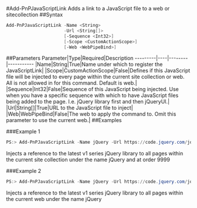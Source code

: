 #Add-PnPJavaScriptLink
Adds a link to a JavaScript file to a web or sitecollection
##Syntax
```powershell
Add-PnPJavaScriptLink -Name <String>
                      -Url <String[]>
                      [-Sequence <Int32>]
                      [-Scope <CustomActionScope>]
                      [-Web <WebPipeBind>]
```


##Parameters
Parameter|Type|Required|Description
---------|----|--------|-----------
|Name|String|True|Name under which to register the JavaScriptLink|
|Scope|CustomActionScope|False|Defines if this JavaScript file will be injected to every page within the current site collection or web. All is not allowed in for this command. Default is web.|
|Sequence|Int32|False|Sequence of this JavaScript being injected. Use when you have a specific sequence with which to have JavaScript files being added to the page. I.e. jQuery library first and then jQueryUI.|
|Url|String[]|True|URL to the JavaScript file to inject|
|Web|WebPipeBind|False|The web to apply the command to. Omit this parameter to use the current web.|
##Examples

###Example 1
```powershell
PS:> Add-PnPJavaScriptLink -Name jQuery -Url https://code.jquery.com/jquery.min.js -Sequence 9999 -Scope Site
```
Injects a reference to the latest v1 series jQuery library to all pages within the current site collection under the name jQuery and at order 9999

###Example 2
```powershell
PS:> Add-PnPJavaScriptLink -Name jQuery -Url https://code.jquery.com/jquery.min.js
```
Injects a reference to the latest v1 series jQuery library to all pages within the current web under the name jQuery
